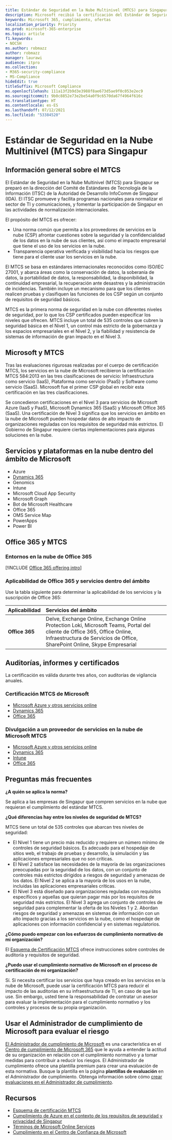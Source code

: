 ```yaml
---
title: Estándar de Seguridad en la Nube Multinivel (MTCS) para Singapur
description: Microsoft recibió la certificación del Estándar de Seguridad en la Nube Multinivel para Singapur.
keywords: Microsoft 365, cumplimiento, ofertas
localization_priority: Priority
ms.prod: microsoft-365-enterprise
ms.topic: article
f1.keywords:
- NOCSH
ms.author: robmazz
author: robmazz
manager: laurawi
audience: itpro
ms.collection:
- M365-security-compliance
- MS-Compliance
hideEdit: true
titleSuffix: Microsoft Compliance
ms.openlocfilehash: 111a13f2b9d3e3988f8ae673d5ae9f0c053e2ec9
ms.sourcegitcommit: 9b0c8852e73e2be54a0f9c6570da67f4964f616c
ms.translationtype: HT
ms.contentlocale: es-ES
ms.lasthandoff: 07/12/2021
ms.locfileid: "53384520"
---
```

# <a name="multi-tier-cloud-security-mtcs-standard-for-singapore"></a>Estándar de Seguridad en la Nube Multinivel (MTCS) para Singapur

## <a name="mtcs-overview"></a>Información general sobre el MTCS

El Estándar de Seguridad en la Nube Multinivel (MTCS) para Singapur se preparó en la dirección del Comité de Estándares de Tecnología de la Información (ITSC) de la Autoridad de Desarrollo InfoComm de Singapur (IDA). El ITSC promueve y facilita programas nacionales para normalizar el sector de TI y comunicaciones, y fomentar la participación de Singapur en las actividades de normalización internacionales.

El propósito del MTCS es ofrecer:

- Una norma común que permita a los proveedores de servicios en la nube (CSP) afrontar cuestiones sobre la seguridad y la confidencialidad de los datos en la nube de sus clientes, así como el impacto empresarial que tiene el uso de los servicios en la nube.
- Transparencia operativa verificada y visibilidad hacia los riesgos que tiene para el cliente usar los servicios en la nube.

El MTCS se basa en estándares internacionales reconocidos como ISO/IEC 27001, y abarca áreas como la conservación de datos, la soberanía de datos, la portabilidad de datos, la responsabilidad, la disponibilidad, la continuidad empresarial, la recuperación ante desastres y la administración de incidencias. También incluye un mecanismo para que los clientes realicen pruebas y clasifiquen las funciones de los CSP según un conjunto de requisitos de seguridad básicos.

MTCS es la primera norma de seguridad en la nube con diferentes niveles de seguridad, por lo que los CSP certificados pueden especificar los niveles que ofrecen. MTCS incluye un total de 535 controles que cubren la seguridad básica en el Nivel 1, un control más estricto de la gobernanza y los espacios empresariales en el Nivel 2, y la fiabilidad y resistencia de sistemas de información de gran impacto en el Nivel 3.

## <a name="microsoft-and-mtcs"></a>Microsoft y MTCS

Tras las evaluaciones rigurosas realizadas por el cuerpo de certificación MTCS, los servicios en la nube de Microsoft recibieron la certificación MTCS 584:2013 en las tres clasificaciones de servicio: Infraestructura como servicio (IaaS), Plataforma como servicio (PaaS) y Software como servicio (SaaS). Microsoft fue el primer CSP global en recibir esta certificación en las tres clasificaciones.

Se concedieron certificaciones en el Nivel 3 para servicios de Microsoft Azure (IaaS y PaaS), Microsoft Dynamics 365 (SaaS) y Microsoft Office 365 (SaaS). Una certificación de Nivel 3 significa que los servicios en ámbito en la nube de Microsoft pueden hospedar datos de alto impacto de organizaciones reguladas con los requisitos de seguridad más estrictos. El Gobierno de Singapur requiere ciertas implementaciones para algunas soluciones en la nube.

## <a name="microsoft-in-scope-cloud-platforms--services"></a>Servicios y plataformas en la nube dentro del ámbito de Microsoft

- Azure
- [Dynamics 365](https://aka.ms/d365-compliance-list)
- Genomics
- Intune
- Microsoft Cloud App Security
- Microsoft Graph
- Bot de Microsoft Healthcare
- Office 365
- OMS Service Map
- PowerApps
- Power BI

## <a name="office-365-and-mtcs"></a>Office 365 y MTCS

### <a name="office-365-cloud-environments"></a>Entornos en la nube de Office 365

[!INCLUDE [Office 365 offering intro](../includes/o365-offering-introduction.md)]

### <a name="office-365-applicability-and-in-scope-services"></a>Aplicabilidad de Office 365 y servicios dentro del ámbito

Use la tabla siguiente para determinar la aplicabilidad de los servicios y la suscripción de Office 365:

| **Aplicabilidad** | **Servicios del ámbito** |
|:------------------|:----------------------|
| **Office 365** | Delve, Exchange Online, Exchange Online Protection Loki, Microsoft Teams, Portal del cliente de Office 365, Office Online, Infraestructura de Servicios de Office, SharePoint Online, Skype Empresarial |

## <a name="audits-reports-and-certificates"></a>Auditorías, informes y certificados

La certificación es válida durante tres años, con auditorías de vigilancia anuales.

### <a name="microsoft-mtcs-certification"></a>Certificación MTCS de Microsoft

- [Microsoft Azure y otros servicios online](https://go.microsoft.com/fwlink/p/?linkid=2092614)
- [Dynamics 365](https://go.microsoft.com/fwlink/p/?linkid=2092451)
- [Office 365](https://go.microsoft.com/fwlink/p/?linkid=2092719)

### <a name="microsoft-mtcs-cloud-service-provider-disclosure"></a>Divulgación a un proveedor de servicios en la nube de Microsoft MTCS

- [Microsoft Azure y otros servicios online](https://go.microsoft.com/fwlink/p/?linkid=2092614)
- [Dynamics 365](https://go.microsoft.com/fwlink/p/?linkid=2092720)
- [Intune](https://go.microsoft.com/fwlink/p/?linkid=2099397)
- [Office 365](https://go.microsoft.com/fwlink/p/?linkid=2092550)

## <a name="frequently-asked-questions"></a>Preguntas más frecuentes

**¿A quién se aplica la norma?**

Se aplica a las empresas de Singapur que compren servicios en la nube que requieran el cumplimiento del estándar MTCS.

**¿Qué diferencias hay entre los niveles de seguridad de MTCS?**

MTCS tiene un total de 535 controles que abarcan tres niveles de seguridad:

- El Nivel 1 tiene un precio más reducido y requiere un número mínimo de controles de seguridad básicos. Es adecuado para el hospedaje de sitios web, el trabajo de pruebas y desarrollo, la simulación y las aplicaciones empresariales que no son críticas.
- El Nivel 2 satisface las necesidades de la mayoría de las organizaciones preocupadas por la seguridad de los datos, con un conjunto de controles más estrictos dirigidos a riesgos de seguridad y amenazas de los datos. El Nivel 2 se aplica a la mayoría de los usos en la nube, incluidas las aplicaciones empresariales críticas.
- El Nivel 3 está diseñado para organizaciones reguladas con requisitos específicos y aquellas que quieran pagar más por los requisitos de seguridad más estrictos. El Nivel 3 agrega un conjunto de controles de seguridad para complementar la oferta de los Niveles 1 y 2. Abordan riesgos de seguridad y amenazas en sistemas de información con un alto impacto gracias a los servicios en la nube, como el hospedaje de aplicaciones con información confidencial y en sistemas regulatorios.

**¿Cómo puedo empezar con los esfuerzos de cumplimiento normativo de mi organización?**

El [Esquema de Certificación MTCS](https://go.microsoft.com/fwlink/p/?linkid=2099490) ofrece instrucciones sobre controles de auditoría y requisitos de seguridad.

**¿Puedo usar el cumplimiento normativo de Microsoft en el proceso de certificación de mi organización?**

Sí. Si necesita certificar los servicios que haya creado en los servicios en la nube de Microsoft, puede usar la certificación MTCS para reducir el impacto de las auditorias en su infraestructura de TI, en caso de que las use. Sin embargo, usted tiene la responsabilidad de contratar un asesor para evaluar la implementación para el cumplimiento normativo y los controles y procesos de su propia organización.

## <a name="use-microsoft-compliance-manager-to-assess-your-risk"></a>Usar el Administrador de cumplimiento de Microsoft para evaluar el riesgo

[El Administrador de cumplimiento de Microsoft](/microsoft-365/compliance/compliance-manager) es una característica en el [Centro de cumplimiento de Microsoft 365](/microsoft-365/compliance/microsoft-365-compliance-center) que le ayuda a entender la actitud de su organización en relación con el cumplimiento normativo y a tomar medidas para contribuir a reducir los riesgos. El Administrador de cumplimiento ofrece una plantilla premium para crear una evaluación de esta normativa. Busque la plantilla en la página **plantillas de evaluación** en el Administrador de cumplimiento. Obtenga información sobre cómo [crear evaluaciones en el Administrador de cumplimiento](/microsoft-365/compliance/compliance-manager-assessments).

## <a name="resources"></a>Recursos

- [Esquema de certificación MTCS](https://go.microsoft.com/fwlink/p/?linkid=2092918)
- [Cumplimiento de Azure en el contexto de los requisitos de seguridad y privacidad de Singapur](https://aka.ms/azurecompliancesingapore)
- [Términos de Microsoft Online Services](https://aka.ms/Online-Services-Terms)
- [Cumplimiento en el Centro de Confianza de Microsoft](https://www.microsoft.com/trust-center/compliance/compliance-overview)
